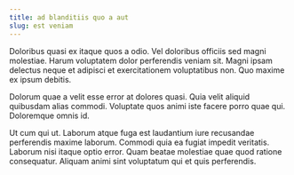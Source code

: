 ```yaml
---
title: ad blanditiis quo a aut
slug: est veniam
---
```


Doloribus quasi ex itaque quos a odio. Vel doloribus officiis sed magni molestiae. Harum voluptatem dolor perferendis veniam sit. Magni ipsam delectus neque et adipisci et exercitationem voluptatibus non. Quo maxime ex ipsum debitis.

Dolorum quae a velit esse error at dolores quasi. Quia velit aliquid quibusdam alias commodi. Voluptate quos animi iste facere porro quae qui. Doloremque omnis id.

Ut cum qui ut. Laborum atque fuga est laudantium iure recusandae perferendis maxime laborum. Commodi quia ea fugiat impedit veritatis. Laborum nisi itaque optio error. Quam beatae molestiae quae quod ratione consequatur. Aliquam animi sint voluptatum qui et quis perferendis.
